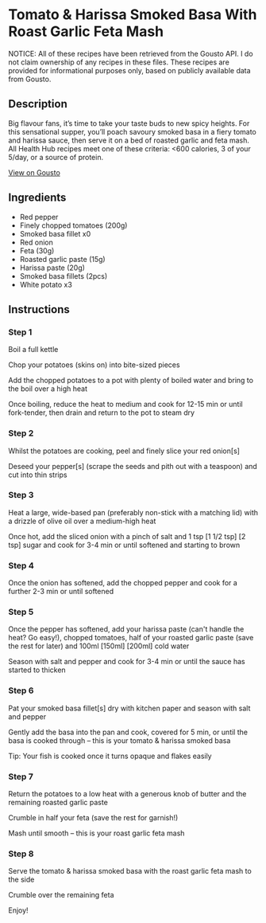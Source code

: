 # Tomato & Harissa Smoked Basa With Roast Garlic Feta Mash

NOTICE: All of these recipes have been retrieved from the Gousto API. I do not claim ownership of any recipes in these files. These recipes are provided for informational purposes only, based on publicly available data from Gousto.

## Description

Big flavour fans, it’s time to take your taste buds to new spicy heights. For this sensational supper, you’ll poach savoury smoked basa in a fiery tomato and harissa sauce, then serve it on a bed of roasted garlic and feta mash. All Health Hub recipes meet one of these criteria: <600 calories, 3 of your 5/day, or a source of protein.

[View on Gousto](https://www.gousto.co.uk/recipes/cookbook/tomato-harissa-smoked-basa-with-roast-garlic-feta-mash)

## Ingredients

- Red pepper
- Finely chopped tomatoes (200g)
- Smoked basa fillet x0
- Red onion
- Feta (30g)
- Roasted garlic paste (15g)
- Harissa paste (20g)
- Smoked basa fillets (2pcs)
- White potato x3

## Instructions


### Step 1

Boil a full kettle

Chop your potatoes (skins on) into bite-sized pieces

Add the chopped potatoes to a pot with plenty of boiled water and bring to the boil over a high heat

Once boiling, reduce the heat to medium and cook for 12-15 min or until fork-tender, then drain and return to the pot to steam dry


### Step 2

Whilst the potatoes are cooking, peel and finely slice your red onion[s]

Deseed your pepper[s] (scrape the seeds and pith out with a teaspoon) and cut into thin strips


### Step 3

Heat a large, wide-based pan (preferably non-stick with a matching lid) with a drizzle of olive oil over a medium-high heat

Once hot, add the sliced onion with a pinch of salt and 1 tsp<span class="text-danger"> <span class="text-purple">[1 1/2 tsp]</span> [2 tsp] </span>sugar and cook for 3-4 min or until softened and starting to brown


### Step 4

Once the onion has softened, add the chopped pepper and cook for a further 2-3 min or until softened


### Step 5

Once the pepper has softened, add your harissa paste (can't handle the heat? Go easy!), chopped tomatoes, half of your roasted garlic paste (save the rest for later) and 100ml <span class="text-purple">[150ml]</span> <span class="text-danger">[200ml] </span>cold water

Season with salt and pepper and cook for 3-4 min or until the sauce has started to thicken


### Step 6

Pat your smoked basa fillet[s] dry with kitchen paper and season with salt and pepper

Gently add the basa into the pan and cook, covered for 5 min, or until the basa is cooked through – this is your tomato & harissa smoked basa

Tip: Your fish is cooked once it turns opaque and flakes easily


### Step 7

Return the potatoes to a low heat with a generous knob of butter and the remaining roasted garlic paste

Crumble in half your feta (save the rest for garnish!)

Mash until smooth – this is your roast garlic feta mash

### Step 8

Serve the tomato & harissa smoked basa with the roast garlic feta mash to the side

Crumble over the remaining feta

Enjoy!

